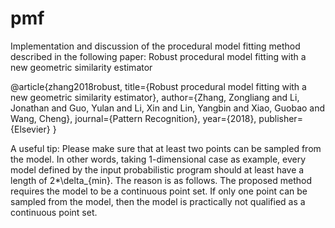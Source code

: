 # pmf
Implementation and discussion of the procedural model fitting method described in the following paper:
Robust procedural model fitting with a new geometric similarity estimator 

@article{zhang2018robust,
  title={Robust procedural model fitting with a new geometric similarity estimator},
  author={Zhang, Zongliang and Li, Jonathan and Guo, Yulan and Li, Xin and Lin, Yangbin and Xiao, Guobao and Wang, Cheng},
  journal={Pattern Recognition},
  year={2018},
  publisher={Elsevier}
}

A useful tip:
Please make sure that at least two points can be sampled from the model. In other words, taking 1-dimensional case as example, every model defined by the input probabilistic program should at least have a length of 2*\delta_{min}. The reason is as follows. The proposed method requires the model to be a continuous point set. If only one point can be sampled from the model, then the model is practically not qualified as a continuous point set.
